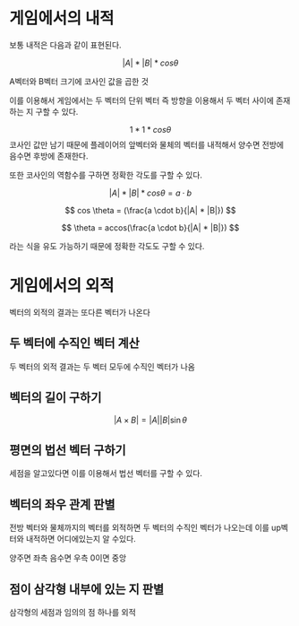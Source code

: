# 게임에서의 내적
보통 내적은 다음과 같이 표현된다.

$$
|A| * |B| * cos \theta
$$

A벡터와 B벡터 크기에 코사인 값을 곱한 것

이를 이용해서 게임에서는 두 벡터의 단위 벡터 즉 방향을 이용해서 두 벡터 사이에 존재하는 지 구할 수 있다.

$$
1*1* cos \theta
$$
코사인 값만 남기 때문에 플레이어의 앞벡터와 물체의 벡터를 내적해서 양수면 전방에 음수면 후방에 존재한다.

또한 코사인의 역함수를 구하면 정확한 각도를 구할 수 있다.

$$
|A| * |B| * cos \theta = a \cdot b
$$

$$
cos \theta = (\frac{a \cdot b}{|A| * |B|})
$$

$$
\theta = accos(\frac{a \cdot b}{|A| * |B|})
$$

라는 식을 유도 가능하기 때문에 정확한 각도도 구할 수 있다.

# 게임에서의 외적

벡터의 외적의 결과는 또다른 벡터가 나온다

## 두 벡터에 수직인 벡터 계산

두 벡터의 외적 결과는 두 벡터 모두에 수직인 벡터가 나옴

## 벡터의 길이 구하기

$$
|A \times B| = |A||B|\sin \theta
$$

## 평면의 법선 벡터 구하기

세점을 알고있다면 이를 이용해서 법선 벡터를 구할 수 있다.

## 벡터의 좌우 관계 판별

전방 벡터와 물체까지의 벡터를 외적하면 두 벡터의 수직인 벡터가 나오는데 이를 up벡터와 내적하면 어디에있는지 알 수있다.

양주면 좌측 음수면 우측 0이면 중앙

## 점이 삼각형 내부에 있는 지 판별
삼각형의 세점과 임의의 점 하나를 외적 